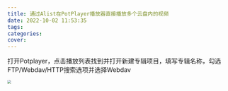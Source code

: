 ```yaml
---
title: 通过Alist在PotPlayer播放器直接播放多个云盘内的视频
date: 2022-10-02 11:53:35
tags:
categories:
cover:
---
```

打开Potplayer，点击播放列表找到并打开新建专辑项目，填写专辑名称，勾选FTP/Webdav/HTTP搜索选项并选择Webdav

<img src="http://tuchuang-10g.dongxiquan.cn/202210021157904.png" style="zoom:50%;" />
